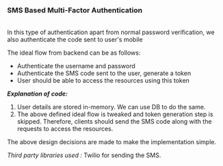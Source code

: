 <h3>SMS Based Multi-Factor Authentication</h3>
<br>
In this type of authentication apart from normal password verification, we also authenticate the code sent to user's mobile

The ideal flow from backend can be as follows:
* Authenticate the username and password
* Authenticate the SMS code sent to the user, generate a token
* User should be able to access the resources using this token

<i><b>Explanation of code:</b></i>

1. User details are stored in-memory. We can use DB to do the same.
2. The above defined ideal flow is tweaked and token generation step is skipped. Therefore, clients should send the SMS code along with the requests to access the resources.

The above design decisions are made to make the implementation simple.

<i>Third party libraries used :</i> Twilio for sending the SMS.


